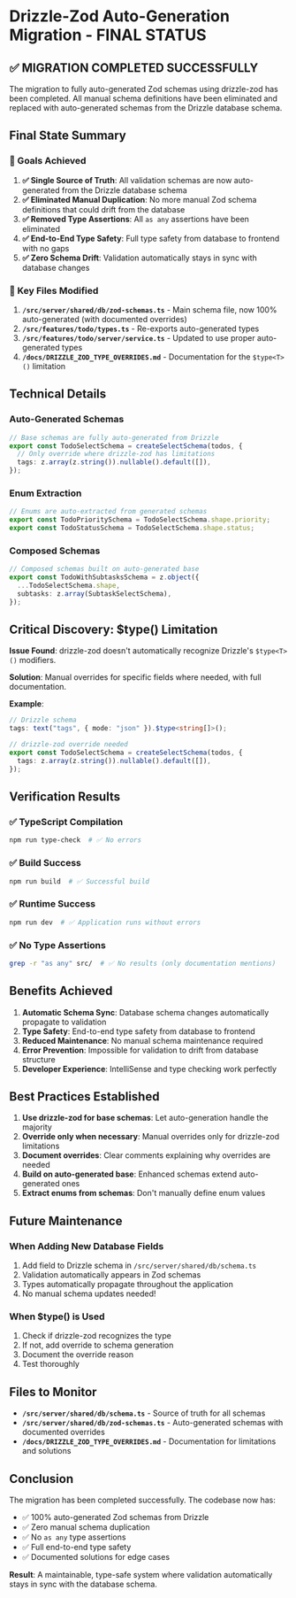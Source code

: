 # Drizzle-Zod Auto-Generation Migration - FINAL STATUS

## ✅ MIGRATION COMPLETED SUCCESSFULLY

The migration to fully auto-generated Zod schemas using drizzle-zod has been completed. All manual schema definitions have been eliminated and replaced with auto-generated schemas from the Drizzle database schema.

## Final State Summary

### 🎯 Goals Achieved

1. **✅ Single Source of Truth**: All validation schemas are now auto-generated from the Drizzle database schema
2. **✅ Eliminated Manual Duplication**: No more manual Zod schema definitions that could drift from the database
3. **✅ Removed Type Assertions**: All `as any` assertions have been eliminated
4. **✅ End-to-End Type Safety**: Full type safety from database to frontend with no gaps
5. **✅ Zero Schema Drift**: Validation automatically stays in sync with database changes

### 📁 Key Files Modified

1. **`/src/server/shared/db/zod-schemas.ts`** - Main schema file, now 100% auto-generated (with documented overrides)
2. **`/src/features/todo/types.ts`** - Re-exports auto-generated types
3. **`/src/features/todo/server/service.ts`** - Updated to use proper auto-generated types
4. **`/docs/DRIZZLE_ZOD_TYPE_OVERRIDES.md`** - Documentation for the `$type<T>()` limitation

## Technical Details

### Auto-Generated Schemas

```typescript
// Base schemas are fully auto-generated from Drizzle
export const TodoSelectSchema = createSelectSchema(todos, {
  // Only override where drizzle-zod has limitations
  tags: z.array(z.string()).nullable().default([]),
});
```

### Enum Extraction

```typescript
// Enums are auto-extracted from generated schemas
export const TodoPrioritySchema = TodoSelectSchema.shape.priority;
export const TodoStatusSchema = TodoSelectSchema.shape.status;
```

### Composed Schemas

```typescript
// Composed schemas built on auto-generated base
export const TodoWithSubtasksSchema = z.object({
  ...TodoSelectSchema.shape,
  subtasks: z.array(SubtaskSelectSchema),
});
```

## Critical Discovery: $type<T>() Limitation

**Issue Found**: drizzle-zod doesn't automatically recognize Drizzle's `$type<T>()` modifiers.

**Solution**: Manual overrides for specific fields where needed, with full documentation.

**Example**:

```typescript
// Drizzle schema
tags: text("tags", { mode: "json" }).$type<string[]>();

// drizzle-zod override needed
export const TodoSelectSchema = createSelectSchema(todos, {
  tags: z.array(z.string()).nullable().default([]),
});
```

## Verification Results

### ✅ TypeScript Compilation

```bash
npm run type-check  # ✅ No errors
```

### ✅ Build Success

```bash
npm run build  # ✅ Successful build
```

### ✅ Runtime Success

```bash
npm run dev  # ✅ Application runs without errors
```

### ✅ No Type Assertions

```bash
grep -r "as any" src/  # ✅ No results (only documentation mentions)
```

## Benefits Achieved

1. **Automatic Schema Sync**: Database schema changes automatically propagate to validation
2. **Type Safety**: End-to-end type safety from database to frontend
3. **Reduced Maintenance**: No manual schema maintenance required
4. **Error Prevention**: Impossible for validation to drift from database structure
5. **Developer Experience**: IntelliSense and type checking work perfectly

## Best Practices Established

1. **Use drizzle-zod for base schemas**: Let auto-generation handle the majority
2. **Override only when necessary**: Manual overrides only for drizzle-zod limitations
3. **Document overrides**: Clear comments explaining why overrides are needed
4. **Build on auto-generated base**: Enhanced schemas extend auto-generated ones
5. **Extract enums from schemas**: Don't manually define enum values

## Future Maintenance

### When Adding New Database Fields

1. Add field to Drizzle schema in `/src/server/shared/db/schema.ts`
2. Validation automatically appears in Zod schemas
3. Types automatically propagate throughout the application
4. No manual schema updates needed!

### When $type<T>() is Used

1. Check if drizzle-zod recognizes the type
2. If not, add override to schema generation
3. Document the override reason
4. Test thoroughly

## Files to Monitor

- **`/src/server/shared/db/schema.ts`** - Source of truth for all schemas
- **`/src/server/shared/db/zod-schemas.ts`** - Auto-generated schemas with documented overrides
- **`/docs/DRIZZLE_ZOD_TYPE_OVERRIDES.md`** - Documentation for limitations and solutions

## Conclusion

The migration has been completed successfully. The codebase now has:

- ✅ 100% auto-generated Zod schemas from Drizzle
- ✅ Zero manual schema duplication
- ✅ No `as any` type assertions
- ✅ Full end-to-end type safety
- ✅ Documented solutions for edge cases

**Result**: A maintainable, type-safe system where validation automatically stays in sync with the database schema.
